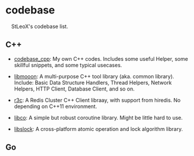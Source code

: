 # codebase

    StLeoX's codebase list.



## C++

- [codebase_cpp]([https://github.com/StLeoX/codebase_cpp): My own C++ codes. Includes some useful Helper, some skillful snippets, and some typical usecases.

- [libmooon](https://github.com/StLeoX/libmooon): A multi-purpose C++ tool library (aka. common library). Include: Basic Data Structure Handlers, Thread Helpers, Network Helpers, HTTP Client, Database Client, and so on.

- [r3c](https://github.com/StLeoX/r3c): A Redis Cluster C++ Client libraay, with support from hiredis. No depending on C++11 environment.

- [libco](https://github.com/StLeoX/libco): A simple but robust coroutine library. Might be little hard to use.

- [libslock](https://github.com/StLeoX/libslock): A cross-platform atomic operation and lock algorithm library.



## Go

